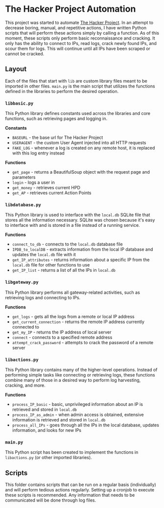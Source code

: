 # The Hacker Project Automation
This project was started to automate [The Hacker Project](http://www.hacker-project.com). In an attempt to decrease boring, manual, and repetitive actions, I have written Python scripts that will perform these actions simply by calling a function. As of this moment, these scripts only perform basic reconnaissance and cracking. It only has the ability to connect to IPs, read logs, crack newly found IPs, and scour them for logs. This will continue until all IPs have been scraped or cannot be cracked.

## Layout
Each of the files that start with `lib` are custom library files meant to be imported in other files. `main.py` is the main script that utilizes the functions defined in the libraries to perform the desired operation.

### `libbasic.py`
This Python library defines constants used across the libraries and core functions, such as retrieving pages and logging in. 

**Constants**
- `BASEURL` - the base url for The Hacker Project
- `USERAGENT` - the custom User Agent injected into all HTTP requests
- `FAKE_LOG` - whenever a log is created on any remote host, it is replaced with this log entry instead

**Functions**
- `get_page` - returns a BeautifulSoup object with the request page and parameters
- `login` - logs a user in
- `get_money` - retrieves current HPD
- `get_AP` - retrieves current Action Points

### `libdatabase.py`
This Python library is used to interface with the `local.db` SQLite file that stores all the information necessary. SQLite was chosen because it's easy to interface with and is stored in a file instead of a running service.

**Functions**
- `connect_to_db` - connects to the `local.db` database file
- `IPDB_to_localDB` - extracts information from the local IP database and updates the `local.db` file with it
- `get_IP_attributes` - returns information about a specific IP from the `local.db` file for other functions to use
- `get_IP_list` - returns a list of all the IPs in `local.db`

### `libgateway.py`
This Python library performs all gateway-related activities, such as retrieving logs and connecting to IPs.

**Functions**
- `get_logs` - gets all the logs from a remote or local IP address
- `get_current_connection` - returns the remote IP address currently connected to
- `get_my_IP` - returns the IP address of local server
- `connect` - connects to a specified remote address
- `attempt_crack_password` - attempts to crack the password of a remote server

### `libactions.py`
This Python library contains many of the higher-level operations. Instead of performing simple tasks like connecting or retrieving logs, these functions combine many of those in a desired way to perform log harvesting, cracking, and more.

**Functions**
- `process_IP_basic` - basic, unprivileged information about an IP is retrieved and stored in `local.db`
- `process_IP_as_admin` - when admin access is obtained, extensive information is retrieved and stored in `local.db`
- `process_all_IPs` - goes through all the IPs in the local database, updates information, and looks for new IPs

### `main.py`
This Python script has been created to implement the functions in `libactions.py` (or other imported libraries).

## Scripts
This folder contains scripts that can be run on a regular basis (individually) and will perform tedious actions regularly. Setting up a cronjob to execute these scripts is recommended. Any information that needs to be communicated will be done through log files.